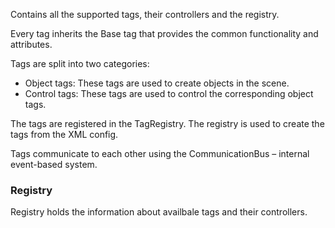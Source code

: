 Contains all the supported tags, their controllers and the registry.

Every tag inherits the Base tag that provides the common functionality and attributes.

Tags are split into two categories:
  - Object tags: These tags are used to create objects in the scene.
  - Control tags: These tags are used to control the corresponding object tags.

The tags are registered in the TagRegistry. The registry is used to create the tags from the XML config.

Tags communicate to each other using the CommunicationBus – internal event-based system.

### Registry

Registry holds the information about availbale tags and their controllers.
